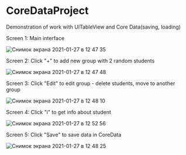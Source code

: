 # CoreDataProject
Demonstration of work with UITableView and Core Data(saving, loading)

Screen 1: Main interface


![Снимок экрана 2021-01-27 в 12 47 35](https://user-images.githubusercontent.com/76963888/106052145-1ea28a00-609e-11eb-9051-fec5fc92e59e.png)


Screen 2: Click "+" to add new group with 2 random students


![Снимок экрана 2021-01-27 в 12 47 48](https://user-images.githubusercontent.com/76963888/106052161-206c4d80-609e-11eb-996f-16fec56c67f1.png)


Screen 3: Click "Edit" to edit group - delete students, move to another group

![Снимок экрана 2021-01-27 в 12 48 10](https://user-images.githubusercontent.com/76963888/106052170-219d7a80-609e-11eb-8f41-096bd62c7230.png)


Screen 4: Click "i" to get info about student

![Снимок экрана 2021-01-27 в 12 52 56](https://user-images.githubusercontent.com/76963888/106052972-18f97400-609f-11eb-912c-2684c1af43a8.png)

Screen 5: Click "Save" to save data in CoreData

![Снимок экрана 2021-01-27 в 12 48 25](https://user-images.githubusercontent.com/76963888/106052180-22cea780-609e-11eb-906e-b7710af1b118.png)
